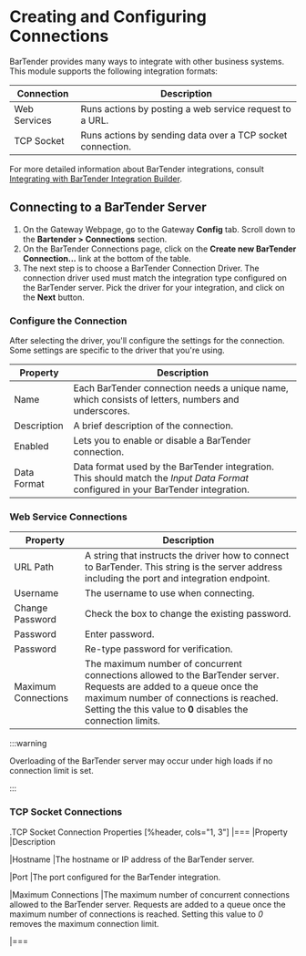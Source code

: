 # Creating and Configuring Connections

BarTender provides many ways to integrate with other business systems.
This module supports the following integration formats:


| Connection | Description |
|---|---|
| Web Services | Runs actions by posting a web service request to a URL. |
| TCP Socket | Runs actions by sending data over a TCP socket connection. |

For more detailed information about BarTender integrations, consult [Integrating with
BarTender Integration Builder](https://www.seagullscientific.com/media/1373/bartender-integration-builder.pdf).

## Connecting to a BarTender Server
1. On the Gateway Webpage, go to the Gateway **Config** tab.
Scroll down to the **Bartender > Connections** section.
1. On the BarTender Connections page, click on the **Create new BarTender Connection...** link at the bottom of the table.
1. The next step is to choose a BarTender Connection Driver.
The connection driver used must match the integration type configured on the BarTender server.
Pick the driver for your integration, and click on the **Next** button.

### Configure the Connection

After selecting the driver, you'll configure the settings for the connection.
Some settings are specific to the driver that you're using.

| Property | Description |
|---|---|
| Name | Each BarTender connection needs a unique name, which consists of letters, numbers and underscores. |
| Description | A brief description of the connection. |
| Enabled | Lets you to enable or disable a BarTender connection. |
| Data Format | Data format used by the BarTender integration. This should match the *Input Data Format* configured in your BarTender integration. |

### Web Service Connections

| Property | Description |
|---|---|
| URL Path | A string that instructs the driver how to connect to BarTender. This string is the server address including the port and integration endpoint. |
| Username | The username to use when connecting. |
| Change Password | Check the box to change the existing password. |
| Password | Enter password. |
| Password | Re-type password for verification. |
| Maximum Connections | The maximum number of concurrent connections allowed to the BarTender server. Requests are added to a queue once the maximum number of connections is reached. Setting the this value to **0** disables the connection limits.|

:::warning

Overloading of the BarTender server may occur under high loads if no connection limit is set.

:::

### TCP Socket Connections

.TCP Socket Connection Properties
[%header, cols="1, 3"]
|===
|Property
|Description

|Hostname
|The hostname or IP address of the BarTender server.

|Port
|The port configured for the BarTender integration.

|Maximum Connections
|The maximum number of concurrent connections allowed to the BarTender server.
Requests are added to a queue once the maximum number of connections is reached.
Setting this value to *0* removes the maximum connection limit.

|===